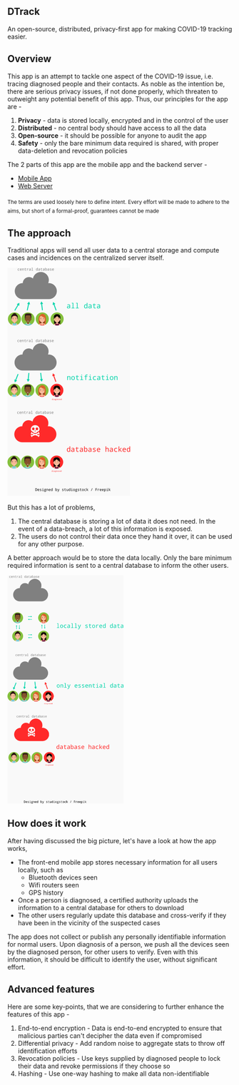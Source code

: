 DTrack
---

An open-source, distributed, privacy-first app for making COVID-19
tracking easier.

Overview
---
This app is an attempt to tackle one aspect of the COVID-19 issue,
i.e. tracing diagnosed people and their contacts. As noble as the
intention be, there are serious privacy issues, if not done properly,
which threaten to outweight any potential benefit of this app. Thus,
our principles for the app are - 

1. **Privacy** - data is stored locally, encrypted and in the control
of the user
2. **Distributed** - no central body should have access to all the data
3. **Open-source** - it should be possible for anyone to audit the app
4. **Safety** - only the bare minimum data required is shared, with proper
data-deletion and revocation policies

The 2 parts of this app are the mobile app and the backend server -
* [Mobile App](https://github.com/anmolsahoo25/covid19-dtrack-app)
* [Web Server](https://github.com/anmolsahoo25/covid19-dtrack-api)


<sub>The terms are used loosely here to define intent. Every effort
will be made to adhere to the aims, but short of a formal-proof, 
guarantees cannot be made</sub>

The approach
---
Traditional apps will send all user data to a central storage and compute
cases and incidences on the centralized server itself. 

<img src="docs/assets/trad_app.png" height="512px" />

But this has a lot of problems,

1. The central database is storing a lot of data it does not need.
In the event of a data-breach, a lot of this information is exposed.
2. The users do not control their data once they hand it over, it
can be used for any other purpose. 

A better approach would be to store the data locally. Only the bare
minimum required information is sent to a central database to inform
the other users.

<img src="docs/assets/our_app.png" height="512px" />

How does it work
---
After having discussed the big picture, let's have a look at how the 
app works,

* The front-end mobile app stores necessary information for all
users locally, such as
  + Bluetooth devices seen
  + Wifi routers seen
  + GPS history
* Once a person is diagnosed, a certified authority uploads the
information to a central database for others to download
* The other users regularly update this database and cross-verify
if they have been in the vicinity of the suspected cases

The app does not collect or publish any personally identifiable
information for normal users. Upon diagnosis of a person, we push all
the devices seen by the diagnosed person, for other users to verify.
Even with this information, it should be difficult to identify the
user, without significant effort.

Advanced features
---
Here are some key-points, that we are considering to further enhance
the features of this app - 
1. End-to-end encryption - Data is end-to-end encrypted to ensure that
malicious parties can't decipher the data even if compromised
2. Differential privacy - Add random noise to aggregate stats to throw
off identification efforts
3. Revocation policies - Use keys supplied by diagnosed people to lock
their data and revoke permissions if they choose so
4. Hashing - Use one-way hashing to make all data non-identifiable
